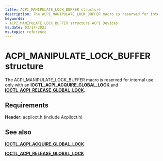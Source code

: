 ```yaml
---
title: ACPI_MANIPULATE_LOCK_BUFFER structure
description: The ACPI_MANIPULATE_LOCK_BUFFER macro is reserved for internal use only with an IOCTL_ACPI_ACQUIRE_GLOBAL_LOCK and IOCTL_ACPI_RELEASE_GLOBAL_LOCK.
keywords: 
- ACPI_MANIPULATE_LOCK_BUFFER structure ACPI Devices
ms.date: 03/17/2023
ms.topic: reference
---
```


# ACPI_MANIPULATE_LOCK_BUFFER structure

The ACPI_MANIPULATE_LOCK_BUFFER macro is reserved for internal use only with an [**IOCTL_ACPI_ACQUIRE_GLOBAL_LOCK**](/windows-hardware/drivers/ddi/acpiioct/ni-acpiioct-ioctl_acpi_acquire_global_lock) and [**IOCTL_ACPI_RELEASE_GLOBAL_LOCK**](/windows-hardware/drivers/ddi/acpiioct/ni-acpiioct-ioctl_acpi_release_global_lock).

## Requirements

**Header:** acpiioct.h (include Acpiioct.h)

## See also

[**IOCTL_ACPI_ACQUIRE_GLOBAL_LOCK**](/windows-hardware/drivers/ddi/acpiioct/ni-acpiioct-ioctl_acpi_acquire_global_lock)

[**IOCTL_ACPI_RELEASE_GLOBAL_LOCK**](/windows-hardware/drivers/ddi/acpiioct/ni-acpiioct-ioctl_acpi_release_global_lock)
